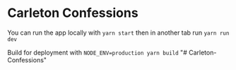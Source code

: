 # Carleton Confessions

You can run the app locally with `yarn start` then in another tab run `yarn run dev`

Build for deployment with `NODE_ENV=production yarn build`
"# Carleton-Confessions"
